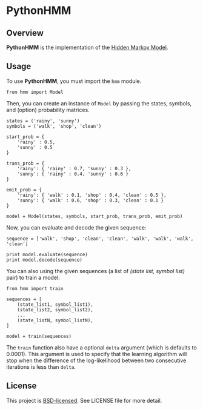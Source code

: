 # PythonHMM

## Overview

**PythonHMM** is the implementation of the [Hidden Markov Model](http://en.wikipedia.org/wiki/Hidden_Markov_model).

## Usage

To use **PythonHMM**, you must import the `hmm` module.

    from hmm import Model

Then, you can create an instance of `Model` by passing the states, symbols, and (option) probability matrices.

    states = ('rainy', 'sunny')
    symbols = ('walk', 'shop', 'clean')

    start_prob = {
        'rainy' : 0.5,
        'sunny' : 0.5
    }

    trans_prob = {
        'rainy': { 'rainy' : 0.7, 'sunny' : 0.3 },
        'sunny': { 'rainy' : 0.4, 'sunny' : 0.6 }
    }

    emit_prob = {
        'rainy': { 'walk' : 0.1, 'shop' : 0.4, 'clean' : 0.5 },
        'sunny': { 'walk' : 0.6, 'shop' : 0.3, 'clean' : 0.1 }
    }

    model = Model(states, symbols, start_prob, trans_prob, emit_prob)

Now, you can evaluate and decode the given sequence:

    sequence = ['walk', 'shop', 'clean', 'clean', 'walk', 'walk', 'walk', 'clean']

    print model.evaluate(sequence)
    print model.decode(sequence)

You can also using the given sequences (a list of *(state list, symbol list)* pair) to train a model:

    from hmm import train

    sequences = [
        (state_list1, symbol_list1),
        (state_list2, symbol_list2),
        ...
        (state_listN, symbol_listN),
    ]

    model = train(sequences)

The `train` function also have a optional `delta` argument (which is defaults to 0.0001). This argument is used to specify that the learning algorithm will stop when the difference of the log-likelihood between two consecutive iterations is less than `delta`.

## License

This project is [BSD-licensed](http://www.opensource.org/licenses/BSD-3-Clause). See LICENSE file for more detail.
